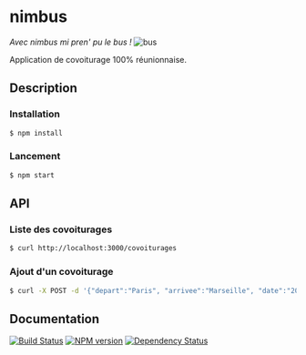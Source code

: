 # nimbus
*Avec nimbus mi pren' pu le bus !*
![bus](https://images.emojiterra.com/twitter/v14.0/512px/1f68d.png)

Application de covoiturage 100% réunionnaise.

## Description

### Installation

```bash
$ npm install
```
### Lancement
    
```bash
$ npm start
```

## API

### Liste des covoiturages

```bash
$ curl http://localhost:3000/covoiturages
```

### Ajout d'un covoiturage

```bash
$ curl -X POST -d '{"depart":"Paris", "arrivee":"Marseille", "date":"2017-01-01"}' http://localhost:3000/covoiturages
```

## Documentation

[![Build Status](https://travis-ci.org/nimbus-app/nimbus.svg?branch=master)](https://travis-ci.org/nimbus-app/nimbus)
[![NPM version](https://badge.fury.io/js/nimbus.svg)](https://badge.fury.io/js/nimbus)
[![Dependency Status](https://img.shields.io/npm/dm/nimbus.svg)](https://www.npmjs.com/package/nimbus)